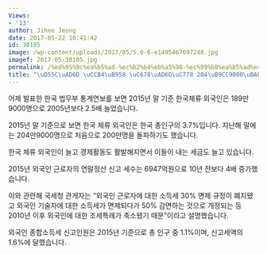 ```yaml
---
Views:
- '13'
author: Jihee Jeong
date: 2017-05-22 10:41:42
id: 30105
image: /wp-content/uploads/2017/05/5.0-6-e1495467697248.jpg
imagef: 2017-05-30105.jpg
permalink: /%ed%95%9c%ea%b5%ad-%ec%b2%b4%eb%a5%98-%ec%99%b8%ea%b5%ad%ec%9d%b8-204%eb%a7%8c9000%eb%aa%85-%ec%a7%91%ea%b3%84/
title: "\uD55C\uAD6D \uCCB4\uB958 \uC678\uAD6D\uC778 204\uB9CC9000\uBA85 \uC9D1\uACC4"
---
```


어제 발표한 한국 법무부 통계연보를 보면 2015년 말 기준 한국체류 외국인은 189만9000명으로 2005년보다 2.5배 늘었습니다.

2015년 말 기준으로 보면 한국 체류 외국인은 한국 총인구의 3.7%입니다. 지난해 말에는 204만9000명으로 처음으로 200만명을 돌파하기도 했습니다.

한국 체류 외국인이 늘고 경제활동도 활발해지면서 이들이 내는 세금도 늘고 있습니다.

2015년 외국인 근로자의 연말정산 신고 세수는 6947억원으로 10년 전보다 4배 증가했습니다.

이와 관련해 국세청 관게자는 “외국인 근로자에 대한 소득세 30% 면제 규정이 폐지됐고 외국인 기술자에 대한 소득세가 면제되다가 50% 감면하는 것으로 개정되는 등 2010년 이후 외국인에 대한 조세특례가 축소됐기 때문”이라고 설명했습니다.

외국인 종합소득세 신고인원은 2015년 기준으로 총 인구 중 1.1%이며, 신고세액의 1.6%에 달했습니다.